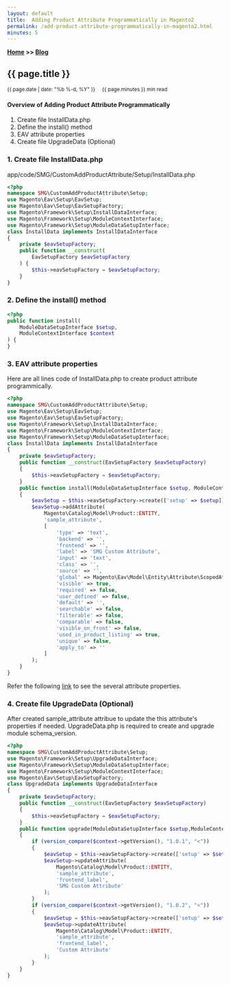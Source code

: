 ```yaml
---
layout: default
title:  Adding Product Attribute Programmatically in Magento2
permalink: /add-product-attribute-programmatically-in-magento2.html
minutes: 5
---
```

**[Home](https://supravatm.github.io/) >> [Blog](/blogs.html)**

##  {{ page.title }}

<small>
    <i class="fa-regular fa-calendar"></i> {{ page.date | date: "%b %-d, %Y" }}  &nbsp; &nbsp;
    <i class="fa-regular fa-clock"></i> {{ page.minutes }} min read
</small>

#### Overview of Adding Product Attribute Programmatically

1. Create file <span class="inlinecode">InstallData.php</span>
2. Define the <span class="inlinecode">install()</span> method
3. EAV attribute properties
4. Create file <span class="inlinecode">UpgradeData</span> (Optional)

### 1. Create file <span class="inlinecode">InstallData.php</span>

<span class="inlinecode">app/code/SMG/CustomAddProductAttribute/Setup/InstallData.php</span>

```php
<?php
namespace SMG\CustomAddProductAttribute\Setup;
use Magento\Eav\Setup\EavSetup;
use Magento\Eav\Setup\EavSetupFactory;
use Magento\Framework\Setup\InstallDataInterface;
use Magento\Framework\Setup\ModuleContextInterface;
use Magento\Framework\Setup\ModuleDataSetupInterface;
class InstallData implements InstallDataInterface
{
	private $eavSetupFactory;
	public function __construct(
        EavSetupFactory $eavSetupFactory
    ) {
		$this->eavSetupFactory = $eavSetupFactory;
	}
}
```

### 2. Define the <span class="inlinecode">install()<span> method

```php
<?php
public function install(
    ModuleDataSetupInterface $setup, 
    ModuleContextInterface $context
) {
}
```

### 3. EAV attribute properties

Here are all lines code of <span class="inlinecode">InstallData.php<span> to create product attribute programmically.

```php
<?php
namespace SMG\CustomAddProductAttribute\Setup;
use Magento\Eav\Setup\EavSetup;
use Magento\Eav\Setup\EavSetupFactory;
use Magento\Framework\Setup\InstallDataInterface;
use Magento\Framework\Setup\ModuleContextInterface;
use Magento\Framework\Setup\ModuleDataSetupInterface;
class InstallData implements InstallDataInterface
{
	private $eavSetupFactory;
	public function __construct(EavSetupFactory $eavSetupFactory)
	{
		$this->eavSetupFactory = $eavSetupFactory;
	}
	public function install(ModuleDataSetupInterface $setup, ModuleContextInterface $context)
	{
		$eavSetup = $this->eavSetupFactory->create(['setup' => $setup]);
		$eavSetup->addAttribute(
			Magento\Catalog\Model\Product::ENTITY,
			'sample_attribute',
			[
				'type' => 'text',
				'backend' => '',
				'frontend' => '',
				'label' => 'SMG Custom Attribute',
				'input' => 'text',
				'class' => '',
				'source' => '',
				'global' => Magento\Eav\Model\Entity\Attribute\ScopedAttributeInterface::SCOPE_GLOBAL,
				'visible' => true,
				'required' => false,
				'user_defined' => false,
				'default' => '',
				'searchable' => false,
				'filterable' => false,
				'comparable' => false,
				'visible_on_front' => false,
				'used_in_product_listing' => true,
				'unique' => false,
				'apply_to' => ''
			]
		);
	}
}
```

Refer the following [link](/eav-attribute-data-type.html) to see the several attribute properties.

### 4. Create file <span class="inlinecode">UpgradeData</span> (Optional)

After created <span class="inlinecode">sample_attribute</span> attribue to update the this attribute's properties if needed. <span class="inlinecode">UpgradeData.php</span> is required to create and upgrade module <span class="inlinecode">schema_version</span>.

```php
<?php
namespace SMG\CustomAddProductAttribute\Setup;
use Magento\Framework\Setup\UpgradeDataInterface;
use Magento\Framework\Setup\ModuleDataSetupInterface;
use Magento\Framework\Setup\ModuleContextInterface;
use Magento\Eav\Setup\EavSetupFactory;
class UpgradeData implements UpgradeDataInterface
{
	private $eavSetupFactory;
	public function __construct(EavSetupFactory $eavSetupFactory)
	{
		$this->eavSetupFactory = $eavSetupFactory;
	}
    public function upgrade(ModuleDataSetupInterface $setup,ModuleContextInterface $context)
    {
        if (version_compare($context->getVersion(), "1.0.1", "<"))
        {
            $eavSetup = $this->eavSetupFactory->create(['setup' => $setup]);
            $eavSetup->updateAttribute(
                Magento\Catalog\Model\Product::ENTITY,
			    'sample_attribute',
                'frontend_label',
                'SMG Custom Attribute'
            );
        }
        if (version_compare($context->getVersion(), "1.0.2", "<"))
        {
            $eavSetup = $this->eavSetupFactory->create(['setup' => $setup]);
            $eavSetup->updateAttribute(
                Magento\Catalog\Model\Product::ENTITY,
			    'sample_attribute',
                'frontend_label',
                'Custom Attribute'
            );
        }
    }
}
```


